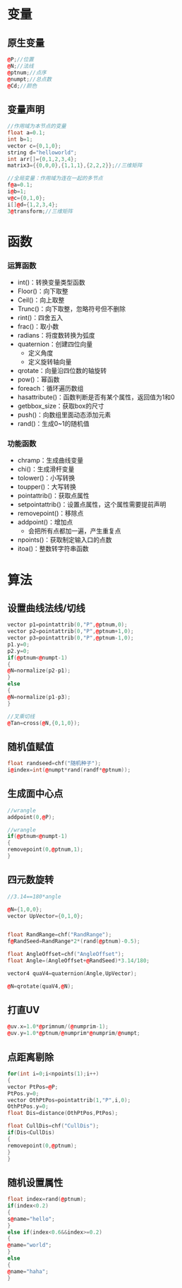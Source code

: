 # 变量
## 原生变量
~~~C++
@P;//位置
@N;//法线
@ptnum;//点序
@numpt;//总点数
@Cd;//颜色
~~~
## 变量声明
```C++
//作用域为本节点的变量
float a=0.1;
int b=1;
vector c={0,1,0};
string d="helloworld";
int arr[]={0,1,2,3,4};
matrix3={{0,0,0},{1,1,1},{2,2,2}};//三维矩阵

//全局变量：作用域为连在一起的多节点
f@a=0.1;
i@b=1;
v@c={0,1,0};
i[]@d={1,2,3,4};
3@transform;//三维矩阵
```

# 函数

### 运算函数

- int()：转换变量类型函数
- Floor()：向下取整
- Ceil()：向上取整
- Trunc()：向下取整，忽略符号但不删除
- rint()：四舍五入
- frac()：取小数
- radians：将度数转换为弧度
- quaternion：创建四位向量
  - 定义角度
  - 定义旋转轴向量
- qrotate：向量沿四位数的轴旋转
- pow()：幂函数
- foreach：循环遍历数组
- hasattribute()：函数判断是否有某个属性，返回值为1和0
- getbbox_size：获取box的尺寸
- push()：向数组里面动态添加元素
- rand()：生成0~1的随机值

### 功能函数

- chramp：生成曲线变量
- chi()：生成滑杆变量
- tolower()：小写转换
- toupper()：大写转换
- pointattrib()：获取点属性
- setpointattrib()：设置点属性，这个属性需要提前声明
- removepoint()：移除点
- addpoint()：增加点
  - 会把所有点都加一遍，产生重复点
- npoints()：获取制定输入口的点数
- itoa()：整数转字符串函数
# 算法
## 设置曲线法线/切线
```C++
vector p1=pointattrib(0,"P",@ptnum,0);
vector p2=pointattrib(0,"P",@ptnum+1,0);
vector p3=pointattrib(0,"P",@ptnum-1,0);
p1.y=0;
p2.y=0;
if(@ptnum<@numpt-1)
{
@N=normalize(p2-p1);
}
else
{
@N=normalize(p1-p3);
}

//叉乘切线
@Tan=cross(@N,{0,1,0});
```
## 随机值赋值
```C++
float randseed=chf("随机种子");
i@index=int(@numpt*rand(randf*@ptnum));
```
## 生成面中心点
~~~C++
//wrangle
addpoint(0,@P);

//wrangle
if(@ptnum<@numpt-1)
{
removepoint(0,@ptnum,1);
}
~~~
## 四元数旋转
~~~C++
//3.14==180*angle

@N={1,0,0};
vector UpVector={0,1,0};


float RandRange=chf("RandRange");
f@RandSeed=RandRange*2*(rand(@ptnum)-0.5);

float AngleOffset=chf("AngleOffset");
float Angle=(AngleOffset+@RandSeed)*3.14/180;

vector4 quaV4=quaternion(Angle,UpVector);

@N=qrotate(quaV4,@N);
~~~
## 打直UV
~~~C++
@uv.x=1.0*@primnum/(@numprim-1);
@uv.y=1.0*@ptnum/@numprim*@numprim/@numpt;
~~~
## 点距离剔除
~~~C++
for(int i=0;i<npoints(1);i++)
{
vector PtPos=@P;
PtPos.y=0;
vector OthPtPos=pointattrib(1,"P",i,0);
OthPtPos.y=0;
float Dis=distance(OthPtPos,PtPos);

float CullDis=chf("CullDis");
if(Dis<CullDis)
{
removepoint(0,@ptnum);
}
}
~~~
## 随机设置属性
~~~C++
float index=rand(@ptnum);
if(index<0.2)
{
s@name="hello";
}
else if(index<0.6&&index>=0.2)
{
@name="world";
}
else
{
@name="haha";
}
~~~
